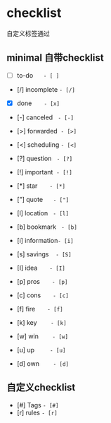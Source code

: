 # checklist

自定义标签通过
## minimal 自带checklist

- [ ] to-do      `- [ ]`  

- [/] incomplete `- [/]`  

- [x] done       `- [x]`  

- [-] canceled   `- [-]`  

- [>] forwarded  `- [>]`  

- [<] scheduling `- [<]`  

- [?] question   `- [?]`  

- [!] important  `- [!]`  

- [*] star       `- [*]`  

- ["] quote      `- ["]`  

- [l] location   `- [l]`  

- [b] bookmark   `- [b]`  

- [i] information`- [i]`  

- [s] savings    `- [S]`  

- [I] idea       `- [I]`  

- [p] pros       `- [p]`  

- [c] cons       `- [c]`  

- [f] fire       `- [f]`  

- [k] key        `- [k]`  

- [w] win        `- [w]`  

- [u] up         `- [u]`  

- [d] own        `- [d]`

## 自定义checklist

- [#] Tags       `- [#]`
- [r] rules      `- [r]`

